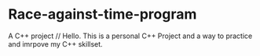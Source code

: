 # Race-against-time-program
A C++ project 
// Hello. This is a personal C++ Project and a way to practice and imrpove my C++ skillset.


